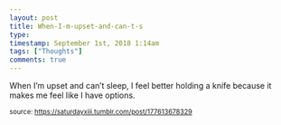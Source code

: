 ```yaml
---
layout: post
title: When-I-m-upset-and-can-t-s
type: 
timestamp: September 1st, 2018 1:14am
tags: ["Thoughts"]
comments: true
---
```


When I’m upset and can’t sleep, I feel better holding a knife because it makes me feel like I have options.
  
<small>source: https://saturdayxiii.tumblr.com/post/177613678329</small>